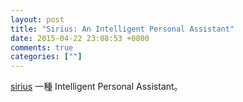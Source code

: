 ```yaml
---
layout: post
title: "Sirius: An Intelligent Personal Assistant"
date: 2015-04-22 23:08:53 +0800
comments: true
categories: [""]
---
```


<!-- more -->

[sirius] 一種 Intelligent Personal Assistant。


[sirius]:https://github.com/jhauswald/sirius